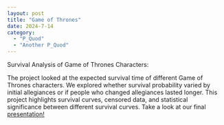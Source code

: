 ```yaml
---
layout: post
title: "Game of Thrones"
date: 2024-7-14
category:
  - "P_Quod"
  - "Another P_Quod"
---
```


Survival Analysis of Game of Thrones Characters:

The project looked at the expected survival time of different Game of Thrones characters. We explored whether survival probability varied by initial allegiances or if people who changed allegiances lasted longer. This project highlights survival curves, censored data, and statistical significance between different survival curves. Take a look at our final [presentation!](DATA599_GROUPPROJECT1_HALL_SMITH_ROMERO.pdf)
